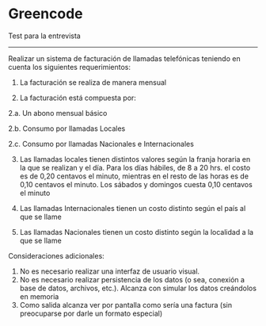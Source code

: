 # Greencode
Test para la entrevista

----------------------------------------------

Realizar un sistema de facturación de llamadas telefónicas teniendo en cuenta los siguientes requerimientos:

1. La facturación se realiza de manera mensual

2. La facturación está compuesta por:

2.a. Un abono mensual básico

2.b. Consumo por llamadas Locales

2.c. Consumo por llamadas Nacionales e Internacionales

3. Las llamadas locales tienen distintos valores según la franja horaria en la que se realizan y el día.
Para los días hábiles, de 8 a 20 hrs. el costo es de 0,20 centavos el minuto, mientras en el resto de las horas es de 0,10 centavos el minuto. 
Los sábados y domingos cuesta 0,10 centavos el minuto

4. Las llamadas Internacionales tienen un costo distinto según el país al que se llame

5. Las llamadas Nacionales tienen un costo distinto según la localidad a la que se llame

Consideraciones adicionales:
1. No es necesario realizar una interfaz de usuario visual.
2. No es necesario realizar persistencia de los datos (o sea, conexión a base de datos, archivos, etc.). Alcanza con simular los datos creándolos en memoria
3. Como salida alcanza ver por pantalla como sería una factura (sin preocuparse por darle un formato especial)
